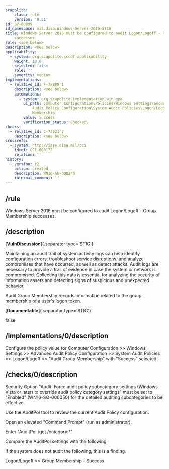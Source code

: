 ```yaml
---
scapolite:
    class: rule
    version: '0.51'
id: SV-88099
id_namespace: mil.disa.Windows-Server-2016-STIG
title: Windows Server 2016 must be configured to audit Logon/Logoff - Group Membership
    successes.
rule: <see below>
description: <see below>
applicability:
  - system: org.scapolite.xccdf.applicability
    weight: 10.0
    selected: false
    role: ''
    severity: medium
implementations:
  - relative_id: F-79889r1
    description: <see below>
    automations:
      - system: org.scapolite.implementation.win_gpo
        ui_path: Computer Configuration\Policies\Windows Settings\Security Settings\Advanced
            Audit Policy Configuration\System Audit Policies\Logon/Logoff\Audit Group
            Membership
        value: Success
        verification_status: Checked.
checks:
  - relative_id: C-73521r2
    description: <see below>
crossrefs:
  - system: http://iase.disa.mil/cci
    idref: CCI-000172
    relation: ''
history:
  - version: r2
    action: created
    description: WN16-AU-000240
    internal_comment: ''
---
```



## /rule

Windows Server 2016 must be configured to audit Logon/Logoff - Group Membership successes.

## /description

[**VulnDiscussion**]{.separator type='STIG'}

Maintaining an audit trail of system activity logs can help identify configuration errors, troubleshoot service disruptions, and analyze compromises that have occurred, as well as detect attacks. Audit logs are necessary to provide a trail of evidence in case the system or network is compromised. Collecting this data is essential for analyzing the security of information assets and detecting signs of suspicious and unexpected behavior.

Audit Group Membership records information related to the group membership of a user's logon token.

[**Documentable**]{.separator type='STIG'}

false

## /implementations/0/description

Configure the policy value for Computer Configuration >> Windows Settings >> Advanced Audit Policy Configuration >> System Audit Policies >> Logon/Logoff >> "Audit Group Membership" with "Success" selected.

## /checks/0/description

Security Option "Audit: Force audit policy subcategory settings (Windows Vista or later) to override audit policy category settings" must be set to "Enabled" (WN16-SO-000050) for the detailed auditing subcategories to be effective.

Use the AuditPol tool to review the current Audit Policy configuration:

Open an elevated "Command Prompt" (run as administrator).

Enter "AuditPol /get /category:*"

Compare the AuditPol settings with the following.

If the system does not audit the following, this is a finding.

Logon/Logoff >> Group Membership - Success
